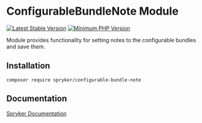 # ConfigurableBundleNote Module
[![Latest Stable Version](https://poser.pugx.org/spryker/configurable-bundle-note/v/stable.svg)](https://packagist.org/packages/spryker/configurable-bundle-note)
[![Minimum PHP Version](https://img.shields.io/badge/php-%3E%3D%207.4-8892BF.svg)](https://php.net/)

Module provides functionality for setting notes to the configurable bundles and save them.

## Installation

```
composer require spryker/configurable-bundle-note
```

## Documentation

[Spryker Documentation](https://documentation.spryker.com/module_guide/overview.htm)
